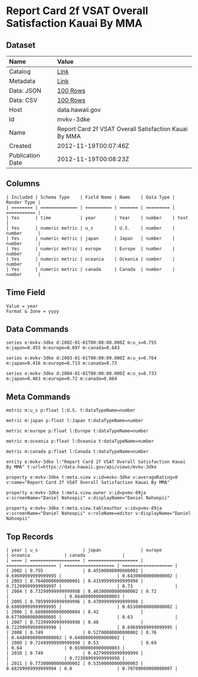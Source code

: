 # Report Card 2f VSAT Overall Satisfaction Kauai By MMA

## Dataset

| Name | Value |
| :--- | :---- |
| Catalog | [Link](https://catalog.data.gov/dataset/report-card-2f-vsat-overall-satisfaction-kauai-by-mma-81f01) |
| Metadata | [Link](https://data.hawaii.gov/api/views/mvkv-3dke) |
| Data: JSON | [100 Rows](https://data.hawaii.gov/api/views/mvkv-3dke/rows.json?max_rows=100) |
| Data: CSV | [100 Rows](https://data.hawaii.gov/api/views/mvkv-3dke/rows.csv?max_rows=100) |
| Host | data.hawaii.gov |
| Id | mvkv-3dke |
| Name | Report Card 2f VSAT Overall Satisfaction Kauai By MMA |
| Created | 2012-11-19T00:07:46Z |
| Publication Date | 2012-11-19T00:08:23Z |

## Columns

```ls
| Included | Schema Type    | Field Name | Name    | Data Type | Render Type |
| ======== | ============== | ========== | ======= | ========= | =========== |
| Yes      | time           | year       | Year    | number    | text        |
| Yes      | numeric metric | u_s        | U.S.    | number    | number      |
| Yes      | numeric metric | japan      | Japan   | number    | number      |
| Yes      | numeric metric | europe     | Europe  | number    | number      |
| Yes      | numeric metric | oceania    | Oceania | number    | number      |
| Yes      | numeric metric | canada     | Canada  | number    | number      |
```

## Time Field

```ls
Value = year
Format & Zone = yyyy
```

## Data Commands

```ls
series e:mvkv-3dke d:2002-01-01T00:00:00.000Z m:u_s=0.755 m:japan=0.455 m:europe=0.697 m:canada=0.643

series e:mvkv-3dke d:2003-01-01T00:00:00.000Z m:u_s=0.764 m:japan=0.416 m:europe=0.713 m:canada=0.73

series e:mvkv-3dke d:2004-01-01T00:00:00.000Z m:u_s=0.733 m:japan=0.463 m:europe=0.72 m:canada=0.664
```

## Meta Commands

```ls
metric m:u_s p:float l:U.S. t:dataTypeName=number

metric m:japan p:float l:Japan t:dataTypeName=number

metric m:europe p:float l:Europe t:dataTypeName=number

metric m:oceania p:float l:Oceania t:dataTypeName=number

metric m:canada p:float l:Canada t:dataTypeName=number

entity e:mvkv-3dke l:"Report Card 2f VSAT Overall Satisfaction Kauai By MMA" t:url=https://data.hawaii.gov/api/views/mvkv-3dke

property e:mvkv-3dke t:meta.view v:id=mvkv-3dke v:averageRating=0 v:name="Report Card 2f VSAT Overall Satisfaction Kauai By MMA"

property e:mvkv-3dke t:meta.view.owner v:id=pvmv-89ja v:screenName="Daniel Nahoopii" v:displayName="Daniel Nahoopii"

property e:mvkv-3dke t:meta.view.tableauthor v:id=pvmv-89ja v:screenName="Daniel Nahoopii" v:roleName=editor v:displayName="Daniel Nahoopii"
```

## Top Records

```ls
| year | u_s                 | japan               | europe              | oceania             | canada              | 
| ==== | =================== | =================== | =================== | =================== | =================== | 
| 2002 | 0.755               | 0.45500000000000002 | 0.69699999999999995 |                     | 0.64300000000000002 | 
| 2003 | 0.76400000000000001 | 0.41599999999999998 | 0.71299999999999997 |                     | 0.73                | 
| 2004 | 0.73299999999999998 | 0.46300000000000002 | 0.72                |                     | 0.66400000000000003 | 
| 2005 | 0.70599999999999996 | 0.47899999999999998 | 0.69899999999999995 |                     | 0.65300000000000002 | 
| 2006 | 0.66900000000000004 | 0.42                | 0.67700000000000005 |                     | 0.63                | 
| 2007 | 0.72399999999999998 | 0.48                | 0.72299999999999998 |                     | 0.69699999999999995 | 
| 2008 | 0.749               | 0.52700000000000002 | 0.76                | 0.64800000000000002 | 0.64800000000000002 | 
| 2009 | 0.72499999999999998 | 0.53                | 0.69                | 0.64                | 0.65900000000000003 | 
| 2010 | 0.749               | 0.42799999999999999 |                     |                     | 0.72399999999999998 | 
| 2011 | 0.77300000000000002 | 0.53500000000000003 | 0.68299999999999994 | 0.8                 | 0.70700000000000007 | 
```